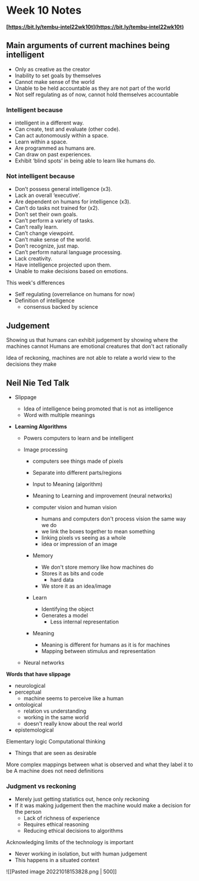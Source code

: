 # Week 10 Notes
**[https://bit.ly/tembu-intel22wk10t](https://bit.ly/tembu-intel22wk10t)**

## Main arguments of current machines being intelligent
- Only as creative as the creator
- Inability to set goals by themselves
- Cannot make sense of the world
- Unable to be held accountable as they are not part of the world
- Not self regulating as of now, cannot hold themselves accountable

### Intelligent because
- intelligent in a different way. 
- Can create, test and evaluate (other code).  
- Can act autonomously within a space.  
- Learn within a space.  
- Are programmed as humans are.  
- Can draw on past experiences.  
- Exhibit ‘blind spots’ in being able to learn like humans do.

### Not intelligent because
- Don’t possess general intelligence (x3).  
- Lack an overall ‘executive’.  
- Are dependent on humans for intelligence (x3).  
- Can’t do tasks not trained for (x2).  
- Don’t set their own goals.  
- Can’t perform a variety of tasks.  
- Can’t really learn.  
- Can’t change viewpoint.  
- Can’t make sense of the world.  
- Don’t recognize, just map.  
- Can’t perform natural language processing.  
- Lack creativity.  
- Have intelligence projected upon them.  
- Unable to make decisions based on emotions.


This week's differences
- Self regulating (overreliance on humans for now)
- Definition of intelligence
	- consensus backed by science


## Judgement
Showing us that humans can exhibit judgement by showing where the machines cannot
Humans are emotional creatures that don't act rationally

Idea of reckoning, machines are not able to relate a world view to the decisions they make

## Neil Nie Ted Talk
- Slippage
	- Idea of intelligence being promoted that is not as intelligence
	- Word with multiple meanings

- **Learning Algorithms**
	- Powers computers to learn and be intelligent
	- Image processing
		- computers see things made of pixels
		- Separate into different parts/regions
		- Input to Meaning (algorithm)
		- Meaning to Learning and improvement (neural networks)
		  
		- computer vision and human vision
			- humans and computers don't process vision the same way we do
			- we link the boxes together to mean something
			- linking pixels vs seeing as a whole
			- idea or impression of an image
		- Memory
			- We don't store memory like how machines do
			- Stores it as bits and code
				- hard data
			- We store it as an idea/image
		- Learn
			- Identifying the object
			- Generates a model
				- Less internal representation
		- Meaning 
			- Meaning is different for humans as it is for machines
			- Mapping between stimulus and representation
			
	- Neural networks

**Words that have slippage**
- neurological
- perceptual
	- machine seems to perceive like a human
- ontological
	- relation vs understanding
	- working in the same world
	- doesn't really know about the real world
- epistemological

Elementary logic
Computational thinking
- Things that are seen as desirable

More complex mappings between what is observed and what they label it to be
A machine does not need definitions

### Judgment vs reckoning
- Merely just getting statistics out, hence only reckoning
- If it was making judgement then the machine would make a decision for the person
	- Lack of richness of experience
	- Requires ethical reasoning
	- Reducing ethical decisions to algorithms

Acknowledging limits of the technology is important
- Never working in isolation, but with human judgement
- This happens in a situated context


![[Pasted image 20221018153828.png | 500]]
